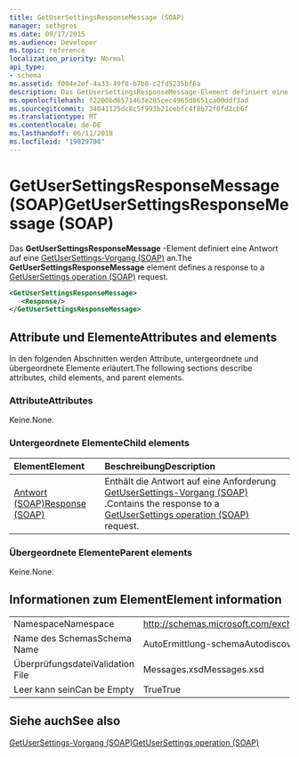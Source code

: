 ```yaml
---
title: GetUserSettingsResponseMessage (SOAP)
manager: sethgros
ms.date: 09/17/2015
ms.audience: Developer
ms.topic: reference
localization_priority: Normal
api_type:
- schema
ms.assetid: f004e2ef-4a33-49f0-b7b8-c2fd5235bf6a
description: Das GetUserSettingsResponseMessage-Element definiert eine Antwort auf eine GetUserSettings-Vorgang (SOAP) an.
ms.openlocfilehash: f2200bd6571463e285cec4965d8651ca00ddf3ad
ms.sourcegitcommit: 34041125dc8c5f993b21cebfc4f8b72f0fd2cb6f
ms.translationtype: MT
ms.contentlocale: de-DE
ms.lasthandoff: 06/11/2018
ms.locfileid: "19829708"
---
```

# <a name="getusersettingsresponsemessage-soap"></a><span data-ttu-id="258f8-103">GetUserSettingsResponseMessage (SOAP)</span><span class="sxs-lookup"><span data-stu-id="258f8-103">GetUserSettingsResponseMessage (SOAP)</span></span>

<span data-ttu-id="258f8-104">Das **GetUserSettingsResponseMessage** -Element definiert eine Antwort auf eine [GetUserSettings-Vorgang (SOAP)](getusersettings-operation-soap.md) an.</span><span class="sxs-lookup"><span data-stu-id="258f8-104">The **GetUserSettingsResponseMessage** element defines a response to a [GetUserSettings operation (SOAP)](getusersettings-operation-soap.md) request.</span></span> 
  
```XML
<GetUserSettingsResponseMessage>
   <Response/>
</GetUserSettingsResponseMessage>
```

## <a name="attributes-and-elements"></a><span data-ttu-id="258f8-105">Attribute und Elemente</span><span class="sxs-lookup"><span data-stu-id="258f8-105">Attributes and elements</span></span>

<span data-ttu-id="258f8-106">In den folgenden Abschnitten werden Attribute, untergeordnete und übergeordnete Elemente erläutert.</span><span class="sxs-lookup"><span data-stu-id="258f8-106">The following sections describe attributes, child elements, and parent elements.</span></span>
  
### <a name="attributes"></a><span data-ttu-id="258f8-107">Attribute</span><span class="sxs-lookup"><span data-stu-id="258f8-107">Attributes</span></span>

<span data-ttu-id="258f8-108">Keine.</span><span class="sxs-lookup"><span data-stu-id="258f8-108">None.</span></span>
  
### <a name="child-elements"></a><span data-ttu-id="258f8-109">Untergeordnete Elemente</span><span class="sxs-lookup"><span data-stu-id="258f8-109">Child elements</span></span>

|<span data-ttu-id="258f8-110">**Element**</span><span class="sxs-lookup"><span data-stu-id="258f8-110">**Element**</span></span>|<span data-ttu-id="258f8-111">**Beschreibung**</span><span class="sxs-lookup"><span data-stu-id="258f8-111">**Description**</span></span>|
|:-----|:-----|
|[<span data-ttu-id="258f8-112">Antwort (SOAP)</span><span class="sxs-lookup"><span data-stu-id="258f8-112">Response (SOAP)</span></span>](response-soap.md) <br/> |<span data-ttu-id="258f8-113">Enthält die Antwort auf eine Anforderung [GetUserSettings-Vorgang (SOAP)](getusersettings-operation-soap.md) .</span><span class="sxs-lookup"><span data-stu-id="258f8-113">Contains the response to a [GetUserSettings operation (SOAP)](getusersettings-operation-soap.md) request.</span></span>  <br/> |
   
### <a name="parent-elements"></a><span data-ttu-id="258f8-114">Übergeordnete Elemente</span><span class="sxs-lookup"><span data-stu-id="258f8-114">Parent elements</span></span>

<span data-ttu-id="258f8-115">Keine.</span><span class="sxs-lookup"><span data-stu-id="258f8-115">None.</span></span>
  
## <a name="element-information"></a><span data-ttu-id="258f8-116">Informationen zum Element</span><span class="sxs-lookup"><span data-stu-id="258f8-116">Element information</span></span>

|||
|:-----|:-----|
|<span data-ttu-id="258f8-117">Namespace</span><span class="sxs-lookup"><span data-stu-id="258f8-117">Namespace</span></span>  <br/> |http://schemas.microsoft.com/exchange/2010/Autodiscover  <br/> |
|<span data-ttu-id="258f8-118">Name des Schemas</span><span class="sxs-lookup"><span data-stu-id="258f8-118">Schema Name</span></span>  <br/> |<span data-ttu-id="258f8-119">AutoErmittlung-schema</span><span class="sxs-lookup"><span data-stu-id="258f8-119">Autodiscover schema</span></span>  <br/> |
|<span data-ttu-id="258f8-120">Überprüfungsdatei</span><span class="sxs-lookup"><span data-stu-id="258f8-120">Validation File</span></span>  <br/> |<span data-ttu-id="258f8-121">Messages.xsd</span><span class="sxs-lookup"><span data-stu-id="258f8-121">Messages.xsd</span></span>  <br/> |
|<span data-ttu-id="258f8-122">Leer kann sein</span><span class="sxs-lookup"><span data-stu-id="258f8-122">Can be Empty</span></span>  <br/> |<span data-ttu-id="258f8-123">True</span><span class="sxs-lookup"><span data-stu-id="258f8-123">True</span></span>  <br/> |
   
## <a name="see-also"></a><span data-ttu-id="258f8-124">Siehe auch</span><span class="sxs-lookup"><span data-stu-id="258f8-124">See also</span></span>



[<span data-ttu-id="258f8-125">GetUserSettings-Vorgang (SOAP)</span><span class="sxs-lookup"><span data-stu-id="258f8-125">GetUserSettings operation (SOAP)</span></span>](getusersettings-operation-soap.md)

